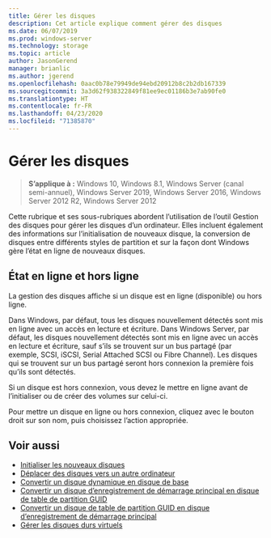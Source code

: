 ```yaml
---
title: Gérer les disques
description: Cet article explique comment gérer des disques
ms.date: 06/07/2019
ms.prod: windows-server
ms.technology: storage
ms.topic: article
author: JasonGerend
manager: brianlic
ms.author: jgerend
ms.openlocfilehash: 0aac0b78e79949de94ebd20912b8c2b2db167339
ms.sourcegitcommit: 3a3d62f938322849f81ee9ec01186b3e7ab90fe0
ms.translationtype: HT
ms.contentlocale: fr-FR
ms.lasthandoff: 04/23/2020
ms.locfileid: "71385870"
---
```

# <a name="manage-disks"></a>Gérer les disques

> **S’applique à :** Windows 10, Windows 8.1, Windows Server (canal semi-annuel), Windows Server 2019, Windows Server 2016, Windows Server 2012 R2, Windows Server 2012

Cette rubrique et ses sous-rubriques abordent l’utilisation de l’outil Gestion des disques pour gérer les disques d’un ordinateur. Elles incluent également des informations sur l’initialisation de nouveaux disque, la conversion de disques entre différents styles de partition et sur la façon dont Windows gère l’état en ligne de nouveaux disques.

## <a name="online-and-offline-status"></a>État en ligne et hors ligne

La gestion des disques affiche si un disque est en ligne (disponible) ou hors ligne.

Dans Windows, par défaut, tous les disques nouvellement détectés sont mis en ligne avec un accès en lecture et écriture. Dans Windows Server, par défaut, les disques nouvellement détectés sont mis en ligne avec un accès en lecture et écriture, sauf s’ils se trouvent sur un bus partagé (par exemple, SCSI, iSCSI, Serial Attached SCSI ou Fibre Channel). Les disques qui se trouvent sur un bus partagé seront hors connexion la première fois qu’ils sont détectés.

Si un disque est hors connexion, vous devez le mettre en ligne avant de l’initialiser ou de créer des volumes sur celui-ci.

Pour mettre un disque en ligne ou hors connexion, cliquez avec le bouton droit sur son nom, puis choisissez l’action appropriée.

## <a name="see-also"></a>Voir aussi

-   [Initialiser les nouveaux disques](initialize-new-disks.md)
-   [Déplacer des disques vers un autre ordinateur](move-disks-to-another-computer.md)
-   [Convertir un disque dynamique en disque de base](change-a-dynamic-disk-back-to-a-basic-disk.md)
-   [Convertir un disque d’enregistrement de démarrage principal en disque de table de partition GUID](change-an-mbr-disk-into-a-gpt-disk.md)
-   [Convertir un disque de table de partition GUID en disque d’enregistrement de démarrage principal](change-a-gpt-disk-into-an-mbr-disk.md)
-   [Gérer les disques durs virtuels](manage-virtual-hard-disks.md)